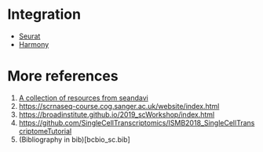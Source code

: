 # Integration
- [Seurat](https://www.cell.com/cell/fulltext/S0092-8674(19)30559-8)
- [Harmony](https://www.biorxiv.org/content/10.1101/461954v2)

# More references
1. [A collection of resources from seandavi](https://github.com/seandavi/awesome-single-cell)
2. https://scrnaseq-course.cog.sanger.ac.uk/website/index.html
3. https://broadinstitute.github.io/2019_scWorkshop/index.html
4. https://github.com/SingleCellTranscriptomics/ISMB2018_SingleCellTranscriptomeTutorial
5. (Bibliography in bib)[bcbio_sc.bib]
